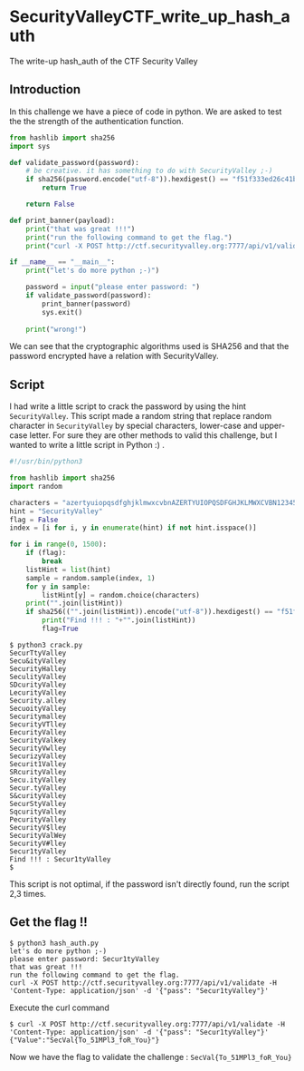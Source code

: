 # SecurityValleyCTF_write_up_hash_auth
The write-up hash_auth of the CTF Security Valley 

## Introduction

In this challenge we have a piece of code in python. We are asked to test the the strength of the authentication function.

```python
from hashlib import sha256
import sys

def validate_password(password):
    # be creative. it has something to do with SecurityValley ;-)
    if sha256(password.encode("utf-8")).hexdigest() == "f51f333ed26c41bedd99e1e483c0a15d2caeed7dc5a9ae02159f196799a74893":
        return True 

    return False

def print_banner(payload):
    print("that was great !!!")
    print("run the following command to get the flag.")
    print("curl -X POST http://ctf.securityvalley.org:7777/api/v1/validate -H 'Content-Type: application/json' -d '{\"pass\": \""+payload+"\"}'")

if __name__ == "__main__":
    print("let's do more python ;-)")

    password = input("please enter password: ")
    if validate_password(password):
        print_banner(password)
        sys.exit()
    
    print("wrong!") 
```

We can see that the cryptographic algorithms used is SHA256 and that the password encrypted have a relation with SecurityValley.

## Script

I had write a little script to crack the password by using the hint `SecurityValley`. This script made a random string that replace random character in `SecurityValley` by special characters, lower-case and upper-case letter.
For sure they are other methods to valid this challenge, but I wanted to write a little script in Python :) .

```python
#!/usr/bin/python3

from hashlib import sha256
import random

characters = "azertyuiopqsdfghjklmwxcvbnAZERTYUIOPQSDFGHJKLMWXCVBN1234567890@!:._?$&#"
hint = "SecurityValley"
flag = False
index = [i for i, y in enumerate(hint) if not hint.isspace()]

for i in range(0, 1500):
    if (flag):
        break
    listHint = list(hint)
    sample = random.sample(index, 1)
    for y in sample:
        listHint[y] = random.choice(characters)
    print("".join(listHint))
    if sha256(("".join(listHint)).encode("utf-8")).hexdigest() == "f51f333ed26c41bedd99e1e483c0a15d2caeed7dc5a9ae02159f196799a74893":
        print("Find !!! : "+"".join(listHint))
        flag=True
```
```
$ python3 crack.py
SecurTtyValley
Secu&ityValley
SecurityHalley
SeculityValley
SDcurityValley
LecurityValley
Security.alley
SecuoityValley
Securitymalley
SecurityVTlley
EecurityValley
SecurityValkey
SecurityVwlley
SecurizyValley
Securit1Valley
SRcurityValley
Secu.ityValley
Secur.tyValley
S&curityValley
SecurStyValley
SqcurityValley
PecurityValley
SecurityV$lley
SecurityValWey
SecurityV#lley
Secur1tyValley
Find !!! : Secur1tyValley
$
```
This script is not optimal, if the password isn't directly found, run the script 2,3 times.

## Get the flag !!
```
$ python3 hash_auth.py
let's do more python ;-)
please enter password: Secur1tyValley
that was great !!!
run the following command to get the flag.
curl -X POST http://ctf.securityvalley.org:7777/api/v1/validate -H 'Content-Type: application/json' -d '{"pass": "Secur1tyValley"}'
```
Execute the curl command
```
$ curl -X POST http://ctf.securityvalley.org:7777/api/v1/validate -H 'Content-Type: application/json' -d '{"pass": "Secur1tyValley"}'
{"Value":"SecVal{To_51MPl3_foR_You}"}

```
Now we have the flag to validate the challenge : `SecVal{To_51MPl3_foR_You}`